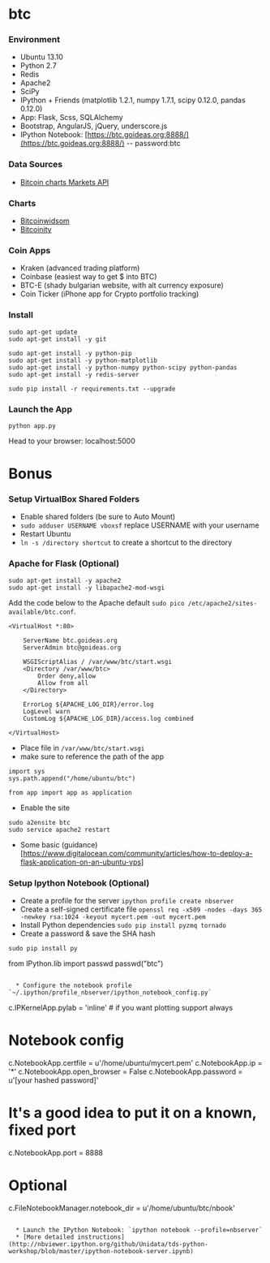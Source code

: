 btc
=======

### Environment

 * Ubuntu 13.10
 * Python 2.7
 * Redis
 * Apache2
 * SciPy
 * IPython + Friends (matplotlib 1.2.1, numpy 1.7.1, scipy 0.12.0, pandas 0.12.0)
 * App: Flask, Scss, SQLAlchemy
 * Bootstrap, AngularJS, jQuery, underscore.js
 * IPython Notebook: [https://btc.goideas.org:8888/](https://btc.goideas.org:8888/) -- password:btc

### Data Sources

 * [Bitcoin charts Markets API](http://bitcoincharts.com/about/markets-api/)

### Charts

 * [Bitcoinwidsom](http://bitcoinwisdom.com)
 * [Bitcoinity](http://bitcoinity.org/markets)

### Coin Apps

 * Kraken (advanced trading platform)
 * Coinbase (easiest way to get $ into BTC)
 * BTC-E (shady bulgarian website, with alt currency exposure)
 * Coin Ticker (iPhone app for Crypto portfolio tracking)

### Install

```
sudo apt-get update
sudo apt-get install -y git

sudo apt-get install -y python-pip
sudo apt-get install -y python-matplotlib
sudo apt-get install -y python-numpy python-scipy python-pandas
sudo apt-get install -y redis-server

sudo pip install -r requirements.txt --upgrade
```

### Launch the App
```
python app.py
```

Head to your browser: localhost:5000

# Bonus

### Setup VirtualBox Shared Folders

  * Enable shared folders (be sure to Auto Mount)
  * `sudo adduser USERNAME vboxsf` replace USERNAME with your username
  * Restart Ubuntu
  * `ln -s /directory shortcut` to create a shortcut to the directory

### Apache for Flask (Optional)

```
sudo apt-get install -y apache2
sudo apt-get install -y libapache2-mod-wsgi
```

Add the code below to the Apache default `sudo pico /etc/apache2/sites-available/btc.conf`.

```
<VirtualHost *:80>

    ServerName btc.goideas.org
    ServerAdmin btc@goideas.org

    WSGIScriptAlias / /var/www/btc/start.wsgi
    <Directory /var/www/btc>
        Order deny,allow
        Allow from all
    </Directory>

    ErrorLog ${APACHE_LOG_DIR}/error.log
    LogLevel warn
    CustomLog ${APACHE_LOG_DIR}/access.log combined

</VirtualHost>
```

 * Place file in `/var/www/btc/start.wsgi`
 * make sure to reference the path of the app

```
import sys
sys.path.append("/home/ubuntu/btc")

from app import app as application
```

  * Enable the site

```
sudo a2ensite btc
sudo service apache2 restart
```

  * Some basic (guidance)[https://www.digitalocean.com/community/articles/how-to-deploy-a-flask-application-on-an-ubuntu-vps]

### Setup Ipython Notebook (Optional)

  * Create a profile for the server `ipython profile create nbserver`
  * Create a self-signed certificate file `openssl req -x509 -nodes -days 365 -newkey rsa:1024 -keyout mycert.pem -out mycert.pem`
  * Install Python dependencies `sudo pip install pyzmq tornado`
  * Create a password & save the SHA hash

```
sudo pip install py

```
from IPython.lib import passwd
passwd("btc")
```

  * Configure the notebook profile `~/.ipython/profile_nbserver/ipython_notebook_config.py`

```
c.IPKernelApp.pylab = 'inline'  # if you want plotting support always
# Notebook config
c.NotebookApp.certfile = u'/home/ubuntu/mycert.pem'
c.NotebookApp.ip = '*'
c.NotebookApp.open_browser = False
c.NotebookApp.password = u'[your hashed password]'
# It's a good idea to put it on a known, fixed port
c.NotebookApp.port = 8888
# Optional
c.FileNotebookManager.notebook_dir = u'/home/ubuntu/btc/nbook'
```

  * Launch the IPython Notebook: `ipython notebook --profile=nbserver`
  * [More detailed instructions](http://nbviewer.ipython.org/github/Unidata/tds-python-workshop/blob/master/ipython-notebook-server.ipynb)

